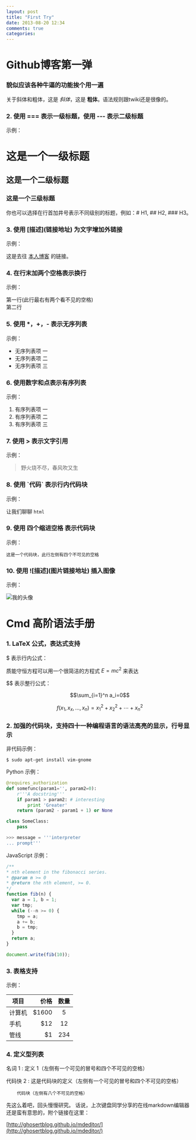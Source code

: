 ```yaml
---
layout: post
title: "First Try"
date: 2013-08-20 12:34
comments: true
categories: 
---
```

# Github博客第一弹

### 貌似应该各种牛逼的功能挨个用一遍

关于斜体和粗体，这是 *斜体*，这是 **粗体**。语法规则跟twiki还是很像的。

### 2. 使用 === 表示一级标题，使用 --- 表示二级标题

示例：

这是一个一级标题
=

这是一个二级标题
--------------------------------------------------

### 这是一个三级标题

你也可以选择在行首加井号表示不同级别的标题，例如：# H1, ## H2, ### H3。

### 3. 使用 \[描述](链接地址) 为文字增加外链接

示例：

这是去往 [本人博客](http://ghosertblog.github.com) 的链接。

### 4. 在行末加两个空格表示换行

示例：

第一行(此行最右有两个看不见的空格)  
第二行

### 5. 使用 *，+，- 表示无序列表

示例：

- 无序列表项 一
- 无序列表项 二
- 无序列表项 三

### 6. 使用数字和点表示有序列表

示例：

1. 有序列表项 一
2. 有序列表项 二
3. 有序列表项 三

### 7. 使用 > 表示文字引用

示例：

> 野火烧不尽，春风吹又生

### 8. 使用 \`代码` 表示行内代码块

示例：

让我们聊聊 `html`

### 9.  使用 四个缩进空格 表示代码块

示例：

    这是一个代码块，此行左侧有四个不可见的空格

### 10.  使用 \!\[描述](图片链接地址) 插入图像

示例：

![我的头像](http://tp3.sinaimg.cn/2204681022/180/5606968568/1)

# Cmd 高阶语法手册

### 1. LaTeX 公式，表达式支持

$ 表示行内公式： 

质能守恒方程可以用一个很简洁的方程式 $E=mc^2$ 来表达

$$ 表示整行公式：

$$\sum_{i=1}^n a_i=0$$

$$f(x_1,x_x,\ldots,x_n) = x_1^2 + x_2^2 + \cdots + x_n^2 $$

### 2. 加强的代码块，支持四十一种编程语言的语法高亮的显示，行号显示

非代码示例：

```
$ sudo apt-get install vim-gnome
```

Python 示例：

```python
@requires_authorization
def somefunc(param1='', param2=0):
    r'''A docstring'''
    if param1 > param2: # interesting
        print 'Greater'
    return (param2 - param1 + 1) or None

class SomeClass:
    pass

>>> message = '''interpreter
... prompt'''
```

JavaScript 示例：

``` javascript
/**
* nth element in the fibonacci series.
* @param n >= 0
* @return the nth element, >= 0.
*/
function fib(n) {
  var a = 1, b = 1;
  var tmp;
  while (--n >= 0) {
    tmp = a;
    a += b;
    b = tmp;
  }
  return a;
}

document.write(fib(10));
```

### 3. 表格支持

示例：

| 项目        | 价格   |  数量  |
| --------   | -----:  | :----:  |
| 计算机     | $1600 |   5     |
| 手机        |   $12   |   12   |
| 管线        |    $1    |  234  |


### 4. 定义型列表

名词 1
:   定义 1（左侧有一个可见的冒号和四个不可见的空格）

代码快 2
:   这是代码块的定义（左侧有一个可见的冒号和四个不可见的空格）

        代码块（左侧有八个不可见的空格）

先这么着吧，回头慢慢研究。
话说，上次键盘同学分享的在线markdown编辑器还是蛮有意思的，附个链接在这里：

   [http://ghosertblog.github.io/mdeditor/](http://ghosertblog.github.io/mdeditor/)
